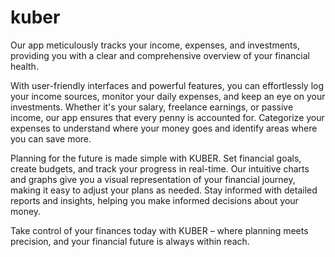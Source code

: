 # kuber
Our app meticulously tracks your income, expenses, and investments, providing you with a clear and comprehensive overview of your financial health.

With user-friendly interfaces and powerful features, you can effortlessly log your income sources, monitor your daily expenses, and keep an eye on your investments. Whether it's your salary, freelance earnings, or passive income, our app ensures that every penny is accounted for. Categorize your expenses to understand where your money goes and identify areas where you can save more.

Planning for the future is made simple with KUBER. Set financial goals, create budgets, and track your progress in real-time. Our intuitive charts and graphs give you a visual representation of your financial journey, making it easy to adjust your plans as needed. Stay informed with detailed reports and insights, helping you make informed decisions about your money.

Take control of your finances today with KUBER – where planning meets precision, and your financial future is always within reach.
